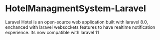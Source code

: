 # HotelManagmentSystem-Laravel
Laravel Hotel is an open-source web application built with laravel 8.0, enchanced with laravel websockets features to have realtime notification experience.  Its now compatible with laravel 11
